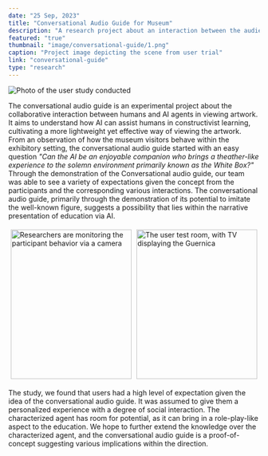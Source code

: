 ```yaml
---
date: "25 Sep, 2023"
title: "Conversational Audio Guide for Museum"
description: "A research project about an interaction between the audience and the artwork"
featured: "true"
thumbnail: "image/conversational-guide/1.png"
caption: "Project image depicting the scene from user trial"
link: "conversational-guide"
type: "research"
---
```


![Photo of the user study conducted](/image/conversational-guide/1.png)

The conversational audio guide is an experimental project about the collaborative interaction between humans and AI agents in viewing artwork. It aims to understand how AI can assist humans in constructivist learning, cultivating a more lightweight yet effective way of viewing the artwork. From an observation of how the museum visitors behave within the exhibitory setting, the conversational audio guide started with an easy question *"Can the AI be an enjoyable companion who brings a theather-like experience to the solemn environment primarily known as the White Box?"* Through the demonstration of the Conversational audio guide, our team was able to see a variety of expectations given the concept from the participants and the corresponding various interactions. The conversational audio guide, primarily through the demonstration of its potential to imitate the well-known figure, suggests a possibility that lies within the narrative presentation of education via AI.

<div style="display: flex;">
    <div style="flex: 1; padding: 5px;">
        <img src="/image/conversational-guide/2.png" alt="Researchers are monitoring the participant behavior via a camera" style="width: 100%; object-fit: cover; height: 300px;">
    </div>
    <div style="flex: 1; padding: 5px;">
        <img src="/image/conversational-guide/3.png" alt="The user test room, with TV displaying the Guernica" style="width: 100%;
        object-fit: cover; height: 300px;">
    </div>
</div>

The study, we found that users had a high level of expectation given the idea of the conversational audio guide. It was assumed to give them a personalized experience with a degree of social interaction. The characterized agent has room for potential, as it can bring in a role-play-like aspect to the education. We hope to further extend the knowledge over the characterized agent, and the conversational audio guide is a proof-of-concept suggesting various implications within the direction.
